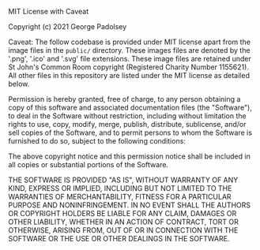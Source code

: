 MIT License with Caveat

Copyright (c) 2021 George Padolsey

Caveat: The follow codebase is provided under MIT license apart from the image
files in the `public/` directory. These images files are denoted by the '.png',
'.ico' and '.svg' file extensions. These image files are retained under St John's
Common Room copyright (Registered Charity Number 1155621). All other files in this
repository are listed under the MIT license as detailed below.

Permission is hereby granted, free of charge, to any person obtaining a copy
of this software and associated documentation files (the "Software"), to deal
in the Software without restriction, including without limitation the rights
to use, copy, modify, merge, publish, distribute, sublicense, and/or sell
copies of the Software, and to permit persons to whom the Software is
furnished to do so, subject to the following conditions:

The above copyright notice and this permission notice shall be included in all
copies or substantial portions of the Software.

THE SOFTWARE IS PROVIDED "AS IS", WITHOUT WARRANTY OF ANY KIND, EXPRESS OR
IMPLIED, INCLUDING BUT NOT LIMITED TO THE WARRANTIES OF MERCHANTABILITY,
FITNESS FOR A PARTICULAR PURPOSE AND NONINFRINGEMENT. IN NO EVENT SHALL THE
AUTHORS OR COPYRIGHT HOLDERS BE LIABLE FOR ANY CLAIM, DAMAGES OR OTHER
LIABILITY, WHETHER IN AN ACTION OF CONTRACT, TORT OR OTHERWISE, ARISING FROM,
OUT OF OR IN CONNECTION WITH THE SOFTWARE OR THE USE OR OTHER DEALINGS IN THE
SOFTWARE.
